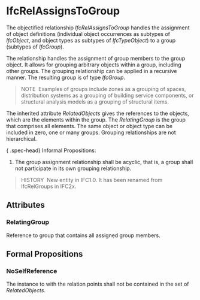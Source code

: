 # IfcRelAssignsToGroup

The objectified relationship _IfcRelAssignsToGroup_ handles the assignment of object definitions (individual object occurrences as subtypes of _IfcObject_, and object types as subtypes of _IfcTypeObject_) to a group (subtypes of _IfcGroup_).

The relationship handles the assignment of group members to the group object. It allows for grouping arbitrary objects within a group, including other groups. The grouping relationship can be applied in a recursive manner. The resulting group is of type _IfcGroup_.

> NOTE&nbsp; Examples of groups include zones as a grouping of spaces, distribution systems as a grouping of building service components, or structural analysis models as a grouping of structural items.

The inherited attribute _RelatedObjects_ gives the references to the objects, which are the elements within the group. The _RelatingGroup_ is the group that comprises all elements. The same object or object type can be included in zero, one or many groups. Grouping relationships are not hierarchical.

{ .spec-head}
Informal Propositions:

1. The group assignment relationship shall be acyclic, that is, a group shall not participate in its own grouping relationship.

> HISTORY&nbsp; New entity in IFC1.0. It has been renamed from IfcRelGroups in IFC2x.

## Attributes

### RelatingGroup
Reference to group that contains all assigned group members.

## Formal Propositions

### NoSelfReference
The instance to with the relation points shall not be contained in the set of _RelatedObjects_.
